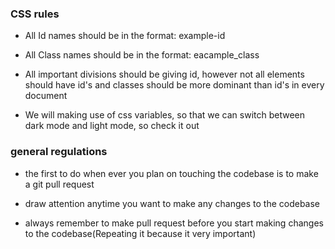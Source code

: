 ### CSS rules

- All Id names should be in the format: example-id

- All Class names should be in the format: eacample_class

- All important divisions should be giving id, however not all elements should have id's and classes should be more dominant than id's in every document

- We will making use of css variables, so that we can switch between dark mode and light mode, so check it out

### general regulations

- the first to do when ever you plan on touching the codebase is to make a git pull request

- draw attention anytime you want to make any changes to the codebase

- always remember to make pull request before you start making changes to the codebase(Repeating it because it very important)
